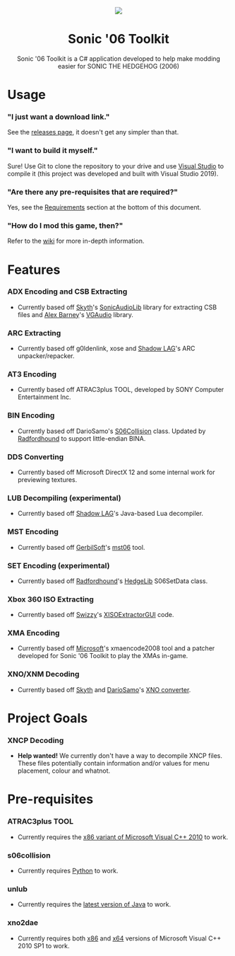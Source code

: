 <p align="center">
    <a href="https://github.com/HyperPolygon64/Sonic-06-Toolkit/blob/master/">
        <img src="https://github.com/HyperPolygon64/Sonic-06-Toolkit/blob/master/logo_small.png" />
    </a>
</p>

<h1 align="center">Sonic '06 Toolkit</h1>

<p align="center">Sonic '06 Toolkit is a C# application developed to help make modding easier for SONIC THE HEDGEHOG (2006)</p>

# Usage
### "I just want a download link."
See the [releases page](https://github.com/HyperPolygon64/Sonic-06-Toolkit/releases), it doesn't get any simpler than that.

### "I want to build it myself."
Sure! Use Git to clone the repository to your drive and use [Visual Studio](https://visualstudio.microsoft.com/) to compile it (this project was developed and built with Visual Studio 2019).

### "Are there any pre-requisites that are required?"
Yes, see the [Requirements](https://github.com/HyperPolygon64/Sonic-06-Toolkit#requirements) section at the bottom of this document.

### "How do I mod this game, then?"
Refer to the [wiki](https://github.com/HyperPolygon64/Sonic-06-Toolkit/wiki) for more in-depth information.

# Features
### ADX Encoding and CSB Extracting
- Currently based off [Skyth](https://github.com/blueskythlikesclouds)'s [SonicAudioLib](https://github.com/blueskythlikesclouds/SonicAudioTools) library for extracting CSB files and [Alex Barney](https://github.com/Thealexbarney)'s [VGAudio](https://github.com/Thealexbarney/VGAudio) library.

### ARC Extracting
- Currently based off g0ldenlink, xose and [Shadow LAG](https://github.com/lllsondowlll)'s ARC unpacker/repacker.

### AT3 Encoding
- Currently based off ATRAC3plus TOOL, developed by SONY Computer Entertainment Inc.

### BIN Encoding
- Currently based off DarioSamo's [S06Collision](https://github.com/DarioSamo/libgens-sonicglvl/blob/master/src/LibS06/S06Collision.cpp) class. Updated by [Radfordhound](https://github.com/Radfordhound) to support little-endian BINA.

### DDS Converting
- Currently based off Microsoft DirectX 12 and some internal work for previewing textures.

### LUB Decompiling (experimental)
- Currently based off [Shadow LAG](https://github.com/lllsondowlll)'s Java-based Lua decompiler.

### MST Encoding
- Currently based off [GerbilSoft](https://github.com/GerbilSoft)'s [mst06](https://github.com/GerbilSoft/mst06) tool.

### SET Encoding (experimental)
- Currently based off [Radfordhound](https://github.com/Radfordhound)'s [HedgeLib](https://github.com/Radfordhound/HedgeLib) S06SetData class.

### Xbox 360 ISO Extracting
- Currently based off [Swizzy](https://github.com/Swizzy)'s [XISOExtractorGUI](https://github.com/Swizzy/XISOExtractorGUI) code.

### XMA Encoding
- Currently based off [Microsoft](https://www.microsoft.com/en-gb)'s xmaencode2008 tool and a patcher developed for Sonic '06 Toolkit to play the XMAs in-game.

### XNO/XNM Decoding
- Currently based off [Skyth](https://github.com/blueskythlikesclouds) and [DaríoSamo](https://github.com/DarioSamo)'s [XNO converter](https://github.com/blueskythlikesclouds/SkythTools/blob/master/Sonic%20'06/xno2dae.exe).

# Project Goals
### XNCP Decoding
- <b>Help wanted!</b> We currently don't have a way to decompile XNCP files. These files potentially contain information and/or values for menu placement, colour and whatnot.

# Pre-requisites
### ATRAC3plus TOOL
- Currently requires the [x86 variant of Microsoft Visual C++ 2010](https://www.microsoft.com/en-us/download/details.aspx?id=5555) to work.

### s06collision
- Currently requires [Python](https://www.python.org/downloads/windows/) to work.

### unlub
- Currently requires the [latest version of Java](https://www.java.com/en/download/) to work.

### xno2dae
- Currently requires both [x86](https://www.microsoft.com/de-de/download/details.aspx?id=8328) and [x64](https://www.microsoft.com/en-us/download/details.aspx?id=13523) versions of Microsoft Visual C++ 2010 SP1 to work.
